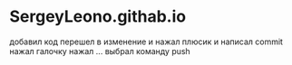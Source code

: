 # SergeyLeono.githab.io
добавил код 
перешел в изменение и нажал плюсик и написал commit нажал галочку
нажал ... выбрал команду push 